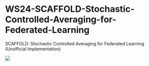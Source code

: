 # WS24-SCAFFOLD-Stochastic-Controlled-Averaging-for-Federated-Learning
SCAFFOLD: Stochastic Controlled Averaging for Federated Learning (Unofficial Implementation) 

![](notebooks/scaffold_trajectory.gif)
